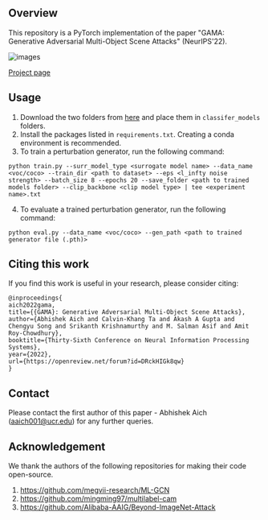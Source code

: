 ## Overview
This repository is a PyTorch implementation of the paper "GAMA: Generative Adversarial Multi-Object Scene Attacks" (NeurIPS'22).

![images](https://github.com/abhishekaich27/abhishekaich27.github.io/blob/66b55a4215b441f785fa5633e909be45343803d3/data/Project_pages/NeurIPS_2022/main_fig.png)

[Project page](https://abhishekaich27.github.io/gama.html)

## Usage
1. Download the two folders from [here](https://drive.google.com/drive/folders/1pmsNESi4ofKGJw19yPZNHeRx9aGxxNUg?usp=sharing) and place them in ```classifer_models``` folders.
2. Install the packages listed in ```requirements.txt```. Creating a conda environment is recommended.
3. To train a perturbation generator, run the following command:
```
python train.py --surr_model_type <surrogate model name> --data_name <voc/coco> --train_dir <path to dataset> --eps <l_infty noise strength> --batch_size 8 --epochs 20 --save_folder <path to trained models folder> --clip_backbone <clip model type> | tee <experiment name>.txt
```
4. To evaluate a trained perturbation generator, run the following command:
```
python eval.py --data_name <voc/coco> --gen_path <path to trained generator file (.pth)> 
```

## Citing this work
If you find this work is useful in your research, please consider citing:
```
@inproceedings{
aich2022gama,
title={{GAMA}: Generative Adversarial Multi-Object Scene Attacks},
author={Abhishek Aich and Calvin-Khang Ta and Akash A Gupta and Chengyu Song and Srikanth Krishnamurthy and M. Salman Asif and Amit Roy-Chowdhury},
booktitle={Thirty-Sixth Conference on Neural Information Processing Systems},
year={2022},
url={https://openreview.net/forum?id=DRckHIGk8qw}
}
```
## Contact
Please contact the first author of this paper - Abhishek Aich (aaich001@ucr.edu) for any further queries.


## Acknowledgement
We thank the authors of the following repositories for making their code open-source.  
1. https://github.com/megvii-research/ML-GCN
2. https://github.com/mingming97/multilabel-cam
3. https://github.com/Alibaba-AAIG/Beyond-ImageNet-Attack
